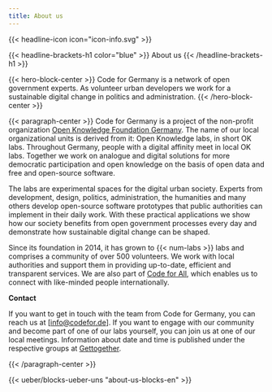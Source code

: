 ```yaml
---
title: About us
---
```


{{< headline-icon icon="icon-info.svg" >}}

{{< headline-brackets-h1 color="blue"  >}}
About us
{{< /headline-brackets-h1  >}}


{{< hero-block-center  >}}
Code for Germany is a network of open government experts. As volunteer urban developers we work for a sustainable digital change in politics and administration.
{{< /hero-block-center  >}}


{{< paragraph-center  >}}
Code for Germany is a project of the non-profit organization [Open Knowledge Foundation Germany](https://okfn.de/). The name of our local organizational units is derived from it: Open Knowledge labs, in short OK labs. Throughout Germany, people with a digital affinity meet in local OK labs. Together we work on analogue and digital solutions for more democratic participation and open knowledge on the basis of open data and free and open-source software.

The labs are experimental spaces for the digital urban society. Experts from development, design, politics, administration, the humanities and many others develop open-source software prototypes that public authorities can implement in their daily work. With these practical applications we show how our society benefits from open government processes every day and demonstrate how sustainable digital change can be shaped.

Since its foundation in 2014, it has grown to {{< num-labs >}} labs and comprises a community of over 500 volunteers. We work with local authorities and support them in providing up-to-date, efficient and transparent services. We are also part of [Code for All](https://codeforall.org/), which enables us to connect with like-minded people internationally.

**Contact**

If you want to get in touch with the team from Code for Germany, you can reach us at [info@codefor.de]. If you want to engage with our community and become part of one of our labs yourself, you can join us at one of our local meetings. Information about date and time is published under the respective groups at [Gettogether](https://gettogether.community/).

{{< /paragraph-center  >}}


{{< ueber/blocks-ueber-uns "about-us-blocks-en" >}}
